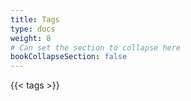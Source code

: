 ```yaml
---
title: Tags
type: docs
weight: 8
# Can set the section to collapse here
bookCollapseSection: false
---
```


{{< tags >}}
